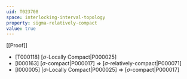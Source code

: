 ```yaml
---
uid: T023708
space: interlocking-interval-topology
property: sigma-relatively-compact
value: true
---
```

[[Proof]]

* [T000118] [$\sigma$-Locally Compact|P000025]
* [I000163] [$\sigma$-compact|P000017] => [$\sigma$-relatively-compact|P000071]
* [I000005] [$\sigma$-Locally Compact|P000025] => [$\sigma$-compact|P000017]

